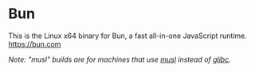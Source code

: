 # Bun

This is the Linux x64 binary for Bun, a fast all-in-one JavaScript runtime. https://bun.com

_Note: "musl" builds are for machines that use [musl](https://musl.libc.org/) instead of [glibc](https://www.gnu.org/software/libc/)._
